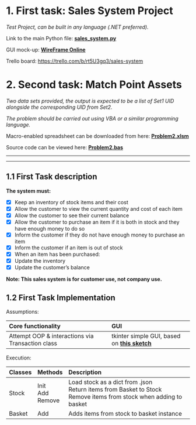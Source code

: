 
# 1. First task: Sales System Project
_Test Project, can be built in any language (.NET preferred)._

Link to the main Python file: **[sales_system.py](https://github.com/Jakub-Dz/sales-system/blob/master/sales_system.py)**

GUI mock-up: **[WireFrame Online](https://wireframepro.mockflow.com/view/Mb007c13b48670f65df9aca01fa0e4e411575378753417)**

Trello board: https://trello.com/b/rt5U3gq3/sales-system


# 2. Second task: Match Point Assets
_Two data sets provided, the output is expected to be a list of Set1 UID alongside the corresponding UID from Set2._

_The problem should be carried out using VBA or a similar programming language._

Macro-enabled spreadsheet can be downloaded from here: **[Problem2.xlsm](https://github.com/Jakub-Dz/sales-system/blob/master/Problem2.xlsm)**

Source code can be viewed here: **[Problem2.bas](https://github.com/Jakub-Dz/sales-system/blob/master/Problem2.bas)**
___
***

## 1.1 First Task description
**The system must:**
- [x] Keep an inventory of stock items and their cost
- [x] Allow the customer to view the current quantity and cost of each item 
- [x] Allow the customer to see their current balance
- [x] Allow the customer to purchase an item if it is both in stock and they have enough money to do so
- [x] Inform the customer if they do not have enough money to purchase an item
- [x] Inform the customer if an item is out of stock
- [x] When an item has been purchased:
- [x] Update the inventory
- [x] Update the customer’s balance

**Note: This sales system is for customer use, not company use.**

## 1.2 First Task Implementation

Assumptions:

| Core functionality | GUI |
| :--- |:---|
| Attempt OOP & interactions via Transaction class | tkinter simple GUI, based on **[this sketch](https://wireframepro.mockflow.com/view/Mb007c13b48670f65df9aca01fa0e4e411575378753417)** |

Execution:

| Classes | Methods | Description |
| :--- |:---|:---|
| Stock | Init <br> Add <br> Remove | Load stock as a dict from .json <br> Return items from Basket to Stock <br> Remove items from stock when adding to basket |
| Basket | Add | Adds items from stock to basket instance |
